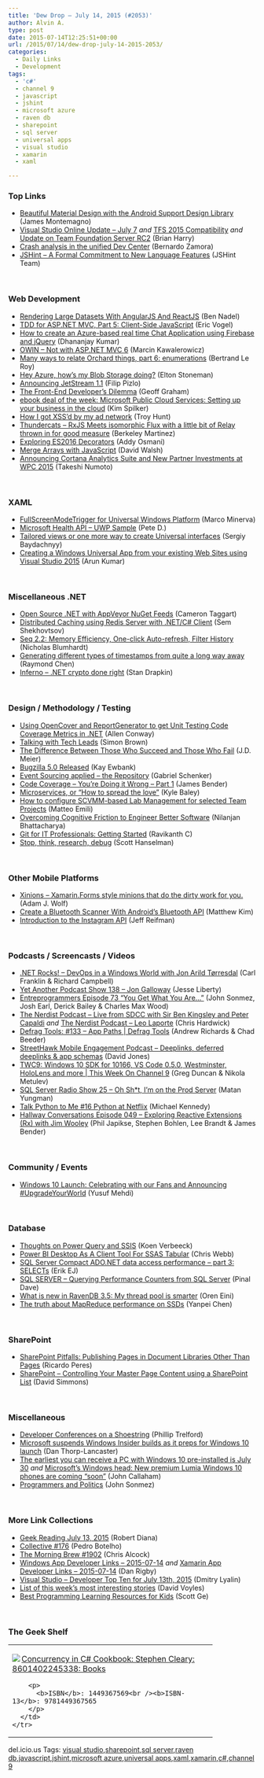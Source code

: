 ```yaml
---
title: 'Dew Drop – July 14, 2015 (#2053)'
author: Alvin A.
type: post
date: 2015-07-14T12:25:51+00:00
url: /2015/07/14/dew-drop-july-14-2015-2053/
categories:
  - Daily Links
  - Development
tags:
  - 'c#'
  - channel 9
  - javascript
  - jshint
  - microsoft azure
  - raven db
  - sharepoint
  - sql server
  - universal apps
  - visual studio
  - xamarin
  - xaml

---
```

### <a name="top"></a>Top Links

  * <a href="https://blog.xamarin.com/add-beautiful-material-design-with-the-android-support-design-library/" target="_blank">Beautiful Material Design with the Android Support Design Library</a> (James Montemagno)
  * <a href="http://blogs.msdn.com/b/bharry/archive/2015/07/13/visual-studio-online-update-july-7.aspx" target="_blank">Visual Studio Online Update – July 7</a> _and_ <a href="http://blogs.msdn.com/b/bharry/archive/2015/07/13/tfs-2015-compatibility.aspx" target="_blank">TFS 2015 Compatibility</a> _and_ <a href="http://blogs.msdn.com/b/bharry/archive/2015/07/13/update-on-team-foundation-server-rc2.aspx" target="_blank">Update on Team Foundation Server RC2</a> (Brian Harry)
  * <a href="http://blogs.windows.com/buildingapps/2015/07/13/crash-analysis-in-the-unified-dev-center/" target="_blank">Crash analysis in the unified Dev Center</a> (Bernardo Zamora)
  * <a href="http://jshint.com/blog/new-lang-features/" target="_blank">JSHint &#8211; A Formal Commitment to New Language Features</a> (JSHint Team)

&nbsp;

### <a name="web"></a>Web Development

  * <a href="http://www.bennadel.com/blog/2864-rendering-large-datasets-with-angularjs-and-reactjs.htm" target="_blank">Rendering Large Datasets With AngularJS And ReactJS</a> (Ben Nadel)
  * <a href="https://visualstudiomagazine.com/articles/2015/07/01/client-side-javascript.aspx" target="_blank">TDD for ASP.NET MVC, Part 5: Client-Side JavaScript</a> (Eric Vogel)
  * <a href="http://www.infragistics.com/community/blogs/dhananjay_kumar/archive/2015/07/14/how-to-create-an-azure-based-real-time-chat-application-using-firebase-and-jquery.aspx" target="_blank">How to create an Azure-based real time Chat Application using Firebase and jQuery</a> (Dhananjay Kumar)
  * <a href="http://www.infragistics.com/community/blogs/codefusion/archive/2015/07/13/owin-post.aspx" target="_blank">OWIN &#8211; Not with ASP.NET MVC 6</a> (Marcin Kawalerowicz)
  * <a href="http://weblogs.asp.net:80/bleroy/many-ways-to-relate-orchard-things-part-6-enumerations" target="_blank">Many ways to relate Orchard things, part 6: enumerations</a> (Bertrand Le Roy)
  * <a href="http://feedproxy.google.com/~r/geekswithblogs/~3/ED3WRzeoFwg/hey-azure-hows-my-blob-storage-doing.aspx" target="_blank">Hey Azure, how&#8217;s my Blob Storage doing?</a> (Elton Stoneman)
  * <a href="https://www.webkit.org/blog/3611/announcing-jetstream-1-1/" target="_blank">Announcing JetStream 1.1</a> (Filip Pizlo)
  * <a href="https://css-tricks.com/the-front-end-developers-dilemma/" target="_blank">The Front-End Developer’s Dilemma</a> (Geoff Graham)
  * <a href="http://blogs.msdn.com/b/microsoft_press/archive/2015/07/13/ebook-deal-of-the-week-microsoft-public-cloud-services-setting-up-your-business-in-the-cloud.aspx" target="_blank">ebook deal of the week: Microsoft Public Cloud Services: Setting up your business in the cloud</a> (Kim Spilker)
  * <a href="http://feedproxy.google.com/~r/TroyHunt/~3/Psv04LD1Xaw/how-i-got-xssd-by-my-ad-network.html" target="_blank">How I got XSS’d by my ad network</a> (Troy Hunt)
  * <a href="https://github.com/r3dm/thundercats" target="_blank">Thundercats &#8211; RxJS Meets isomorphic Flux with a little bit of Relay thrown in for good measure</a> (Berkeley Martinez)
  * <a href="https://medium.com/google-developers/exploring-es7-decorators-76ecb65fb841" target="_blank">Exploring ES2016 Decorators</a> (Addy Osmani)
  * <a href="http://davidwalsh.name/merge-arrays-javascript" target="_blank">Merge Arrays with JavaScript</a> (David Walsh)
  * <a href="http://azure.microsoft.com/blog/2015/07/13/announcing-cortana-analytics-suite-and-new-partner-investments-at-wpc-2015/" target="_blank">Announcing Cortana Analytics Suite and New Partner Investments at WPC 2015</a> (Takeshi Numoto)

&nbsp;

### <a name="silverlight"></a>XAML

  * <a href="https://marcominerva.wordpress.com/2015/07/14/fullscreenmodetrigger-for-universal-windows-platform/" target="_blank">FullScreenModeTrigger for Universal Windows Platform</a> (Marco Minerva)
  * <a href="http://peted.azurewebsites.net/microsoft-health-api-uwp-sample/" target="_blank">Microsoft Health API – UWP Sample</a> (Pete D.)
  * <a href="http://feedproxy.google.com/~r/CanDevs/~3/iZI6bqHXTIU/tailored-views-or-one-more-way-to-create-universal-interfaces.aspx" target="_blank">Tailored views or one more way to create Universal interfaces</a> (Sergiy Baydachnyy)
  * <a href="http://dailydotnettips.com/2015/07/14/creating-a-windows-universal-app-from-your-existing-web-sites-using-visual-studio-2015/" target="_blank">Creating a Windows Universal App from your existing Web Sites using Visual Studio 2015</a> (Arun Kumar)

&nbsp;

### <a name="dotnet"></a>Miscellaneous .NET

  * <a href="http://blog.ctaggart.com/2015/07/open-source-net-with-appveyor-nuget.html" target="_blank">Open Source .NET with AppVeyor NuGet Feeds</a> (Cameron Taggart)
  * <a href="http://www.codeproject.com/Articles/636730/Distributed-Caching-using-Redis" target="_blank">Distributed Caching using Redis Server with .NET/C# Client</a> (Sem Shekhovtsov)
  * <a href="http://nblumhardt.com/2015/07/seq-2-2/" target="_blank">Seq 2.2: Memory Efficiency, One-click Auto-refresh, Filter History</a> (Nicholas Blumhardt)
  * <a href="http://blogs.msdn.com/b/oldnewthing/archive/2015/07/13/10624295.aspx" target="_blank">Generating different types of timestamps from quite a long way away</a> (Raymond Chen)
  * <a href="http://securitydriven.net/inferno/" target="_blank">Inferno &#8211; .NET crypto done right</a> (Stan Drapkin)

&nbsp;

### <a name="design"></a>Design / Methodology / Testing

  * <a href="http://magenic.com/Blog/Post/101/Using-OpenCover-and-ReportGenerator-to-get-Unit-Testing-Code-Coverage-Metrics-in-NET" target="_blank">Using OpenCover and ReportGenerator to get Unit Testing Code Coverage Metrics in .NET</a> (Allen Conway)
  * <a href="http://www.codingthearchitecture.com/2015/07/13/talking_with_tech_leads.html" target="_blank">Talking with Tech Leads</a> (Simon Brown)
  * <a href="http://feedproxy.google.com/~r/SourcesOfInsight/~3/vD90wUaBEeY/" target="_blank">The Difference Between Those Who Succeed and Those Who Fail</a> (J.D. Meier)
  * <a href="http://www.i-programmer.info/news/90-tools/8782-bugzilla-50-released.html" target="_blank">Bugzilla 5.0 Released</a> (Kay Ewbank)
  * <a href="http://feedproxy.google.com/~r/LosTechies/~3/1vqctFOVPaY/" target="_blank">Event Sourcing applied – the Repository</a> (Gabriel Schenker)
  * <a href="http://jamescbender.azurewebsites.net/?p=221" target="_blank">Code Coverage – You’re Doing it Wrong – Part 1</a> (James Bender)
  * <a href="http://feedproxy.google.com/~r/CodeBetter/~3/9q0fhVXuIIY/" target="_blank">Microservices, or “How to spread the love”</a> (Kyle Baley)
  * <a href="http://feedproxy.google.com/~r/MattsAlmSpace/~3/tzXxWNqLdxs/how-to-configure-scvmm-based-lab.html" target="_blank">How to configure SCVMM-based Lab Management for selected Team Projects</a> (Matteo Emili)
  * <a href="http://www.stickyminds.com/article/overcoming-cognitive-friction-engineer-better-software" target="_blank">Overcoming Cognitive Friction to Engineer Better Software</a> (Nilanjan Bhattacharya)
  * <a href="http://www.powershellmagazine.com/2015/07/13/git-for-it-professionals-getting-started-2/" target="_blank">Git for IT Professionals: Getting Started</a> (Ravikanth C)
  * <a href="http://feeds.hanselman.com/~/100946928/0/scotthanselman~Stop-think-research-debug.aspx" target="_blank">Stop, think, research, debug</a> (Scott Hanselman)

&nbsp;

### <a name="mobile"></a>Other Mobile Platforms

  * <a href="https://www.SyntaxIsMyUI.com/xinions-xamarin-forms-style-minions-that-do-the-dirty-work-for-you/" target="_blank">Xinions – Xamarin.Forms style minions that do the dirty work for you.</a> (Adam J. Wolf)
  * <a href="http://code.tutsplus.com/tutorials/create-a-bluetooth-scanner-with-androids-bluetooth-api--cms-24084" target="_blank">Create a Bluetooth Scanner With Android&#8217;s Bluetooth API</a> (Matthew Kim)
  * <a href="http://code.tutsplus.com/tutorials/introduction-to-the-instagram-api--cms-23608" target="_blank">Introduction to the Instagram API</a> (Jeff Reifman)

&nbsp;

### <a name="podcasts"></a>Podcasts / Screencasts / Videos

  * <a href="http://www.dotnetrocks.com/default.aspx?ShowNum=1164" target="_blank">.NET Rocks! &#8211; DevOps in a Windows World with Jon Arild Tørresdal</a> (Carl Franklin & Richard Campbell)
  * <a href="http://feedproxy.google.com/~r/JesseLiberty-SilverlightGeek/~3/zSr6ETi5LnE/" target="_blank">Yet Another Podcast Show 138 – Jon Galloway</a> (Jesse Liberty)
  * <a href="http://entreprogrammers.com/episode-73-you-get-what-you-are/" target="_blank">Entreprogrammers Episode 73 &#8220;You Get What You Are&#8230;&#8221;</a> (John Sonmez, Josh Earl, Derick Bailey & Charles Max Wood)
  * <a href="http://nerdist.libsyn.com/live-from-sdcc-with-sir-ben-kingsley-and-peter-capaldi" target="_blank">The Nerdist Podcast &#8211; Live from SDCC with Sir Ben Kingsley and Peter Capaldi</a> _and_ <a href="http://nerdist.libsyn.com/leo-laporte" target="_blank">The Nerdist Podcast &#8211; Leo Laporte</a> (Chris Hardwick)
  * <a href="https://channel9.msdn.com/Shows/Defrag-Tools/Defrag-Tools-133-App-Paths" target="_blank">Defrag Tools: #133 &#8211; App Paths | Defrag Tools</a> (Andrew Richards & Chad Beeder)
  * <a href="http://www.streethawk.com/blog/2015/07/deeplinks-deferred-deeplinks-app-schemas/" target="_blank">StreetHawk Mobile Engagement Podcast &#8211; Deeplinks, deferred deeplinks & app schemas</a> (David Jones)
  * <a href="https://channel9.msdn.com/Shows/This+Week+On+Channel+9/TWC9-Windows-10-SDK-for-10166-VS-Code-050-Westminster-HoloLens-and-more" target="_blank">TWC9: Windows 10 SDK for 10166, VS Code 0.5.0, Westminster, HoloLens and more | This Week On Channel 9</a> (Greg Duncan & Nikola Metulev)
  * <a href="http://www.sqlserverradio.com/show25/" target="_blank">SQL Server Radio Show 25 – Oh Sh*t, I’m on the Prod Server</a> (Matan Yungman)
  * <a href="http://www.talkpythontome.com/episodes/show/16" target="_blank">Talk Python to Me #16 Python at Netflix</a> (Michael Kennedy)
  * <a href="http://hallwayconversations.com/podcast/episode-049-exploring-reactive-extensions-rx-with-jim-wooley/" target="_blank">Hallway Conversations Episode 049 – Exploring Reactive Extensions (Rx) with Jim Wooley</a> (Phil Japikse, Stephen Bohlen, Lee Brandt & James Bender)

&nbsp;

### <a name="events"></a>Community / Events

  * <a href="http://blogs.windows.com/bloggingwindows/2015/07/13/windows-10-launch-celebrating-with-our-fans-and-announcing-upgradeyourworld/" target="_blank">Windows 10 Launch: Celebrating with our Fans and Announcing #UpgradeYourWorld</a> (Yusuf Mehdi)

&nbsp;

### <a name="sql"></a>Database

  * <a href="http://www.sqlservercentral.com/blogs/koen-verbeeck/2015/07/13/thoughts-on-power-query-and-ssis/" target="_blank">Thoughts on Power Query and SSIS</a> (Koen Verbeeck)
  * <a href="http://blog.crossjoin.co.uk/2015/07/13/power-bi-desktop-as-a-client-tool-for-ssas-tabular/" target="_blank">Power BI Desktop As A Client Tool For SSAS Tabular</a> (Chris Webb)
  * <a href="http://feedproxy.google.com/~r/ErikejBlogsAboutSqlCompactnetAndRelatedStuff/~3/UtKODVZ09-I/sql-server-compact-adonet-data-access.html" target="_blank">SQL Server Compact ADO.NET data access performance – part 3: SELECTs</a> (Erik EJ)
  * <a href="http://blog.sqlauthority.com/2015/07/14/sql-server-querying-performance-counters-from-sql-server/" target="_blank">SQL SERVER – Querying Performance Counters from SQL Server</a> (Pinal Dave)
  * <a href="http://feedproxy.google.com/~r/AyendeRahien/~3/biNKWak56W4/what-is-new-in-ravendb-3-5-my-thread-pool-is-smarter" target="_blank">What is new in RavenDB 3.5: My thread pool is smarter</a> (Oren Eini)
  * <a href="http://feedproxy.google.com/~r/oreilly/news/~3/3XNqpWtOPM8/the-truth-about-mapreduce-performance-on-ssds.html" target="_blank">The truth about MapReduce performance on SSDs</a> (Yanpei Chen)

&nbsp;

### <a name="sp"></a>SharePoint

  * <a href="http://weblogs.asp.net:80/ricardoperes/sharepoint-pitfalls-publishing-pages-in-document-libraries-other-than-pages" target="_blank">SharePoint Pitfalls: Publishing Pages in Document Libraries Other Than Pages</a> (Ricardo Peres)
  * <a href="http://ivision.com/blog/sharepoint-controlling-your-master-page-content-using-a-sharepoint-list/?utm_source=rss&utm_medium=rss&utm_campaign=sharepoint-controlling-your-master-page-content-using-a-sharepoint-list" target="_blank">SharePoint – Controlling Your Master Page Content using a SharePoint List</a> (David Simmons)

&nbsp;

### <a name="misc"></a>Miscellaneous

  * <a href="http://trelford.com/blog/post/shoestring.aspx" target="_blank">Developer Conferences on a Shoestring</a> (Phillip Trelford)
  * <a href="http://feedproxy.google.com/~r/wmexperts/~3/HyPolsnGekU/story01.htm" target="_blank">Microsoft suspends Windows Insider builds as it preps for Windows 10 launch</a> (Dan Thorp-Lancaster)
  * <a href="http://feedproxy.google.com/~r/wmexperts/~3/dpXb1ZU4J-0/story01.htm" target="_blank">The earliest you can receive a PC with Windows 10 pre-installed is July 30</a> _and_ <a href="http://feedproxy.google.com/~r/wmexperts/~3/r61Co0SRK0Y/story01.htm" target="_blank">Microsoft&#8217;s Windows head: New premium Lumia Windows 10 phones are coming &#8220;soon&#8221;</a> (John Callaham)
  * <a href="http://simpleprogrammer.com/2015/07/13/programmers-and-politics/" target="_blank">Programmers and Politics</a> (John Sonmez)

&nbsp;

### <a name="links"></a>More Link Collections

  * <a href="http://feeds.regulargeek.com/~r/RegularGeek/~3/dZFoAK1nNNs/" target="_blank">Geek Reading July 13, 2015</a> (Robert Diana)
  * <a href="http://feedproxy.google.com/~r/tympanus/~3/8ZxFciZ5EhY/" target="_blank">Collective #176</a> (Pedro Botelho)
  * <a href="http://feedproxy.google.com/~r/ReflectivePerspective/~3/l1eogl8bnks/" target="_blank">The Morning Brew #1902</a> (Chris Alcock)
  * <a href="http://windowsappdev.com/2015/07/windows-app-developer-links-2015-07-14/" target="_blank">Windows App Developer Links &#8211; 2015-07-14</a> _and_ <a href="http://allaboutxamarin.com/2015/07/xamarin-app-developer-links-2015-07-14/" target="_blank">Xamarin App Developer Links &#8211; 2015-07-14</a> (Dan Rigby)
  * <a href="http://www.lyalin.com/2015/07/13/visual-studio-developer-top-ten-for-july-13th-2015/" target="_blank">Visual Studio – Developer Top Ten for July 13th, 2015</a> (Dmitry Lyalin)
  * <a href="http://www.davevoyles.com/list-of-this-weeks-most-interesting-stories/" target="_blank">List of this week’s most interesting stories</a> (David Voyles)
  * <a href="http://feedproxy.google.com/~r/geekswithblogs/~3/jBDW4wOC1Ck/best-programming-learning-resources-for-kids.aspx" target="_blank">Best Programming Learning Resources for Kids</a> (Scott Ge)

&nbsp;

### <a name="shelf"></a>The Geek Shelf

<div id="scid:7dc1bd33-94bd-46fd-a20b-0131235bcd47:18f76530-ce71-4b10-b985-e441132ef2e6" class="wlWriterEditableSmartContent" style="float: none; padding-bottom: 0px; padding-top: 0px; padding-left: 0px; margin: 0px; display: inline; padding-right: 0px">
  <table cellspacing="0" cellpadding="2" width="400" border="0" unselectable="on">
    <tr>
      <td valign="top" width="400">
        <p>
          <a title="Concurrency in C# Cookbook: Stephen Cleary: 8601402245338: Books" href="http://www.amazon.com/exec/obidos/ASIN/1449367569/amavin-20"><img data-recalc-dims="1" decoding="async" src="https://i0.wp.com/images.amazon.com/images/P/1449367569.01.MZZZZZZZ.jpg?w=660" border="0" align="left" style="float:left" />Concurrency in C# Cookbook: Stephen Cleary: 8601402245338: Books</a>
        </p>
        
        <p>
          <b>ISBN</b>: 1449367569<br /><b>ISBN-13</b>: 9781449367565
        </p>
      </td>
    </tr>
  </table>
</div>

<div id="scid:0767317B-992E-4b12-91E0-4F059A8CECA8:58c3782d-1cf4-4857-adcf-8bccfeb2889b" class="wlWriterEditableSmartContent" style="float: none; padding-bottom: 0px; padding-top: 0px; padding-left: 0px; margin: 0px; display: inline; padding-right: 0px">
  del.icio.us Tags: <a href="http://del.icio.us/popular/visual+studio" rel="tag">visual studio</a>,<a href="http://del.icio.us/popular/sharepoint" rel="tag">sharepoint</a>,<a href="http://del.icio.us/popular/sql+server" rel="tag">sql server</a>,<a href="http://del.icio.us/popular/raven+db" rel="tag">raven db</a>,<a href="http://del.icio.us/popular/javascript" rel="tag">javascript</a>,<a href="http://del.icio.us/popular/jshint" rel="tag">jshint</a>,<a href="http://del.icio.us/popular/microsoft+azure" rel="tag">microsoft azure</a>,<a href="http://del.icio.us/popular/universal+apps" rel="tag">universal apps</a>,<a href="http://del.icio.us/popular/xaml" rel="tag">xaml</a>,<a href="http://del.icio.us/popular/xamarin" rel="tag">xamarin</a>,<a href="http://del.icio.us/popular/c%23" rel="tag">c#</a>,<a href="http://del.icio.us/popular/channel+9" rel="tag">channel 9</a>
</div>